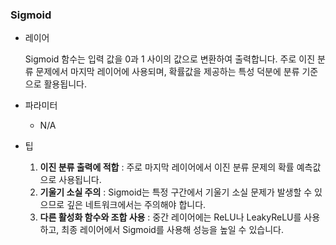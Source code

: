### Sigmoid

- 레이어

  Sigmoid 함수는 입력 값을 0과 1 사이의 값으로 변환하여 출력합니다. 주로 이진 분류 문제에서 마지막 레이어에 사용되며, 확률값을 제공하는 특성 덕분에 분류 기준으로 활용됩니다.

- 파라미터

  - N/A

- 팁
  1. **이진 분류 출력에 적합** : 주로 마지막 레이어에서 이진 분류 문제의 확률 예측값으로 사용됩니다.
  2. **기울기 소실 주의** : Sigmoid는 특정 구간에서 기울기 소실 문제가 발생할 수 있으므로 깊은 네트워크에서는 주의해야 합니다.
  3. **다른 활성화 함수와 조합 사용** : 중간 레이어에는 ReLU나 LeakyReLU를 사용하고, 최종 레이어에서 Sigmoid를 사용해 성능을 높일 수 있습니다.
